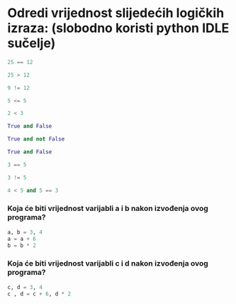 
# Odredi vrijednost slijedećih logičkih izraza: (slobodno koristi python IDLE sučelje)

````python
25 == 12
````

````python
25 > 12
````

````python
9 != 12
````

````python
5 <= 5
````

````python
2 < 3
````


````python
True and False
````

````python
True and not False
````

````python
True and False
````

````python
3 == 5
````

````python
3 != 5
````

````python
4 < 5 and 5 == 3
````

### Koja će biti vrijednost varijabli **a** i **b** **nakon** izvođenja ovog programa?

````python
a, b = 3, 4
a = a + 6
b = b * 2
````

### Koja će biti vrijednost varijabli **c** i **d** **nakon** izvođenja ovog programa? 


````python
c, d = 3, 4
c , d = c + 6, d * 2
````





